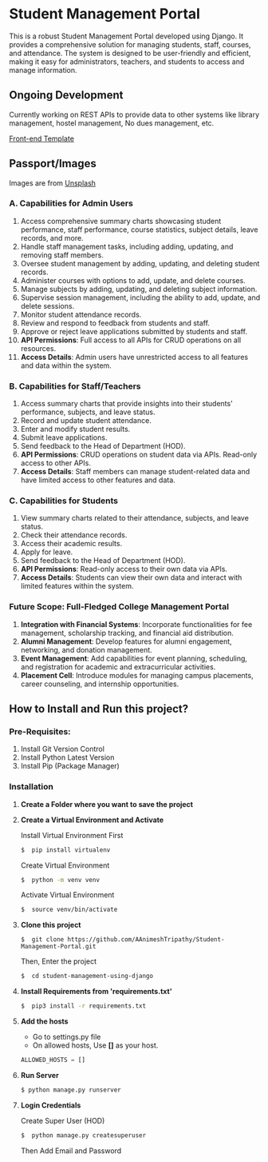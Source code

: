 # Student Management Portal

This is a robust Student Management Portal developed using Django. It provides a comprehensive solution for managing students, staff, courses, and attendance. The system is designed to be user-friendly and efficient, making it easy for administrators, teachers, and students to access and manage information.

## Ongoing Development
Currently working on REST APIs to provide data to other systems like library management, hostel management, No dues management, etc.

[Front-end Template](http://adminlte.io "Admin LTE.io")

## Passport/Images
Images are from [Unsplash](https://unsplash.com)

### A. Capabilities for Admin Users
1. Access comprehensive summary charts showcasing student performance, staff performance, course statistics, subject details, leave records, and more.
2. Handle staff management tasks, including adding, updating, and removing staff members.
3. Oversee student management by adding, updating, and deleting student records.
4. Administer courses with options to add, update, and delete courses.
5. Manage subjects by adding, updating, and deleting subject information.
6. Supervise session management, including the ability to add, update, and delete sessions.
7. Monitor student attendance records.
8. Review and respond to feedback from students and staff.
9. Approve or reject leave applications submitted by students and staff.
10. **API Permissions**: Full access to all APIs for CRUD operations on all resources.
11. **Access Details**: Admin users have unrestricted access to all features and data within the system.

### B. Capabilities for Staff/Teachers
1. Access summary charts that provide insights into their students' performance, subjects, and leave status.
2. Record and update student attendance.
3. Enter and modify student results.
4. Submit leave applications.
5. Send feedback to the Head of Department (HOD).
6. **API Permissions**: CRUD operations on student data via APIs. Read-only access to other APIs.
7. **Access Details**: Staff members can manage student-related data and have limited access to other features and data.

### C. Capabilities for Students
1. View summary charts related to their attendance, subjects, and leave status.
2. Check their attendance records.
3. Access their academic results.
4. Apply for leave.
5. Send feedback to the Head of Department (HOD).
6. **API Permissions**: Read-only access to their own data via APIs.
7. **Access Details**: Students can view their own data and interact with limited features within the system.

### Future Scope: Full-Fledged College Management Portal
1. **Integration with Financial Systems**: Incorporate functionalities for fee management, scholarship tracking, and financial aid distribution.
2. **Alumni Management**: Develop features for alumni engagement, networking, and donation management.
3. **Event Management**: Add capabilities for event planning, scheduling, and registration for academic and extracurricular activities.
4. **Placement Cell**: Introduce modules for managing campus placements, career counseling, and internship opportunities.

## How to Install and Run this project?

### Pre-Requisites:
1. Install Git Version Control
2. Install Python Latest Version
3. Install Pip (Package Manager)

### Installation
1. **Create a Folder where you want to save the project**

2. **Create a Virtual Environment and Activate**

   Install Virtual Environment First
   ```sh
   $  pip install virtualenv
   ```

   Create Virtual Environment
   ```sh
   $  python -m venv venv
   ```

   Activate Virtual Environment
   ```sh
   $  source venv/bin/activate
   ```

3. **Clone this project**
   ```
   $  git clone https://github.com/AAnimeshTripathy/Student-Management-Portal.git
   ```

   Then, Enter the project
   ```sh
   $  cd student-management-using-django
   ```

4. **Install Requirements from 'requirements.txt'**
   ```sh
   $  pip3 install -r requirements.txt
   ```

5. **Add the hosts**
   - Go to settings.py file 
   - On allowed hosts, Use **[]** as your host.
   ```python
   ALLOWED_HOSTS = []
   ```

6. **Run Server**
   ```sh
   $ python manage.py runserver
   ```

7. **Login Credentials**

   Create Super User (HOD)
   ```sh
   $  python manage.py createsuperuser
   ```

   Then Add Email and Password

